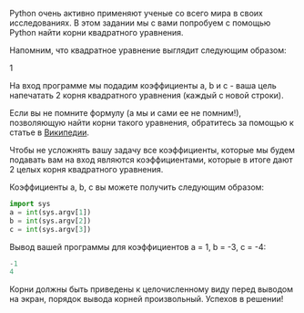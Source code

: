 Python очень активно применяют ученые со всего мира в своих исследованиях. В этом задании мы с вами попробуем с помощью Python найти корни квадратного уравнения.

Напомним, что квадратное уравнение выглядит следующим образом:

1[](https://github.com/avtomato/Programming-in-python/blob/master/img/R0aLunqZEeeOygpRbdVQKg_1dd9788a7c74533091fed7514159f0dd_q-eqn.png)

На вход программе мы подадим коэффициенты a, b и c - ваша цель напечатать 2 корня квадратного уравнения (каждый с новой строки).

Если вы не помните формулу (а мы и сами ее не помним!), позволяющую найти корни такого уравнения, обратитесь за помощью к статье в [Википедии](https://ru.wikipedia.org/wiki/%D0%9A%D0%B2%D0%B0%D0%B4%D1%80%D0%B0%D1%82%D0%BD%D0%BE%D0%B5_%D1%83%D1%80%D0%B0%D0%B2%D0%BD%D0%B5%D0%BD%D0%B8%D0%B5).

Чтобы не усложнять вашу задачу все коэффициенты, которые мы будем подавать вам на вход являются коэффициентами, которые в итоге дают 2 целых корня квадратного уравнения.

Коэффициенты a, b, c вы можете получить следующим образом:
```python
import sys
a = int(sys.argv[1])
b = int(sys.argv[2])
c = int(sys.argv[3])
```
Вывод вашей программы для коэффициентов a = 1, b = -3, c = -4:
```python
-1
4
```
Корни должны быть приведены к целочисленному виду перед выводом на экран, порядок вывода корней произвольный. Успехов в решении!
